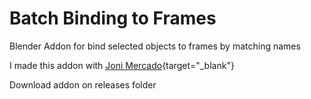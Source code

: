 # Batch Binding to Frames
Blender Addon for bind selected objects to frames by matching names

I made this addon with [Joni Mercado](https://jonatanmercado.com/){target="_blank"}

Download addon on releases folder
